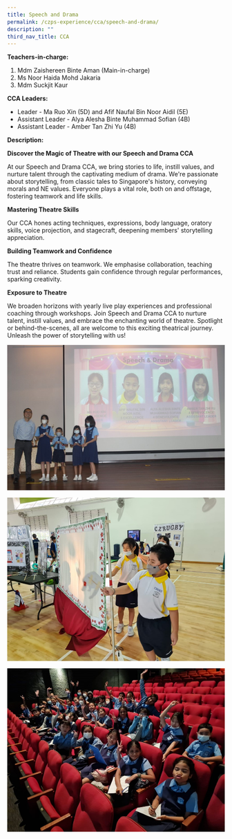 ```yaml
---
title: Speech and Drama
permalink: /czps-experience/cca/speech-and-drama/
description: ""
third_nav_title: CCA
---
```

<p><strong>Teachers-in-charge: </strong></p>
<ol>
<li>Mdm Zaishereen Binte Aman (Main-in-charge)</li>
<li>Ms Noor Haida Mohd Jakaria</li>
<li>Mdm Suckjit Kaur</li>
</ol>
<p><strong>CCA Leaders:&nbsp;</strong></p>
<ul>
<li>Leader - Ma Ruo Xin (5D) and Afif Naufal Bin Noor Aidil (5E) </li>
<li>Assistant Leader - Alya Alesha Binte Muhammad Sofian (4B)</li>
<li>Assistant Leader - Amber Tan Zhi Yu (4B)</li>
</ul>
<p><strong>Description:</strong></p>
<p><strong>Discover the Magic of Theatre with our Speech and Drama CCA</strong></p>
At our Speech and Drama CCA, we bring stories to life, instill values, and nurture talent through the captivating medium of drama. We're passionate about storytelling, from classic tales to Singapore's history, conveying morals and NE values. Everyone plays a vital role, both on and offstage, fostering teamwork and life skills.

<p><strong>Mastering Theatre Skills</strong></p>
Our CCA hones acting techniques, expressions, body language, oratory skills, voice projection, and stagecraft, deepening members' storytelling appreciation.

<p><strong>Building Teamwork and Confidence</strong></p>
The theatre thrives on teamwork. We emphasise collaboration, teaching trust and reliance. Students gain confidence through regular performances, sparking creativity.

<p><strong>Exposure to Theatre</strong></p>
We broaden horizons with yearly live play experiences and professional coaching through workshops. Join Speech and Drama CCA to nurture talent, instill values, and embrace the enchanting world of theatre. Spotlight or behind-the-scenes, all are welcome to this exciting theatrical journey. Unleash the power of storytelling with us!

<p style="padding-left: 40px;">
</p><p><img src="/images/speech%20&amp;%20drama_1.jpg"></p>
<p><img src="/images/speech%20&amp;%20drama_2.jpg"></p>
<p><img src="/images/speech%20&amp;%20drama_3.jpg"></p>